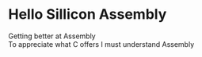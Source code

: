 # Hello Sillicon Assembly

Getting better at Assembly
<br>To appreciate what C offers I must understand Assembly
